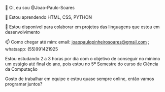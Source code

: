 👋 Oi, eu sou @Joao-Paulo-Soares

🌱 Estou aprendendo HTML, CSS, PYTHON

💞️ Estou disponível para colaborar em projetos das linguagens que estou em desenvolvimento

📫 Como chegar até mim: email: joaopaulopinheirosoares@gmail.com ; whatsapp: (55)991421925

Estou estudando 2 a 3 horas por dia com o objetivo de conseguir no mínimo um estágio até final do ano, pois estou no 5º Semestre do curso de Ciência da Computação

Gosto de trabalhar em equipe e estou quase sempre online, então vamos programar juntos?

<!---
Joao-Paulo-Soares/Joao-Paulo-Soares is a ✨ special ✨ repository because its `README.md` (this file) appears on your GitHub profile.
You can click the Preview link to take a look at your changes.
--->
